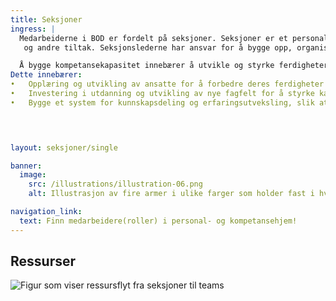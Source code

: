 ```yaml
---
title: Seksjoner
ingress: |
  Medarbeiderne i BOD er fordelt på seksjoner. Seksjoner er et personalhjem for medarbeidere fra felles kompetanseområder. Seksjonene skal bygge kompetansekapasitet og avgir ressurser, ROLLER, til leveranse-områder i og utenfor avdelingen som f.eks. til Digdir sine produktgrupper og produktteam, prosjekter 
   og andre tiltak. Seksjonslederne har ansvar for å bygge opp, organisere og selvstendig-gjøre fagmiljøene på best mulig måte. 

  Å bygge kompetansekapasitet innebærer å utvikle og styrke ferdigheter, kunnskap og ressurser som er nødvendige for å møte fremtidige utfordringer og behov.
Dette innebærer:
•	Opplæring og utvikling av ansatte for å forbedre deres ferdigheter og kunnskaper innen spesifikke områder.
•	Investering i utdanning og utvikling av nye fagfelt for å styrke kapasiteten.
•	Bygge et system for kunnskapsdeling og erfaringsutveksling, slik at vi kan lære av hverandre og styrke vår samlede kapasitet.

 


layout: seksjoner/single

banner:
  image:
    src: /illustrations/illustration-06.png
    alt: Illustrasjon av fire armer i ulike farger som holder fast i hverandre

navigation_link:
  text: Finn medarbeidere(roller) i personal- og kompetansehjem!
---
```


## Ressurser

![Figur som viser ressursflyt fra seksjoner til teams](/images/pom-vs-sections.svg)

